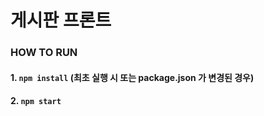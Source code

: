 # 게시판 프론트
### HOW TO RUN
#### 1. `npm install` (최초 실행 시 또는 package.json 가 변경된 경우)
#### 2. `npm start`
